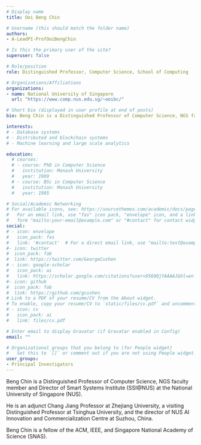 ```yaml
---
# Display name
title: Ooi Beng Chin

# Username (this should match the folder name)
authors:
- A-LeadPI-ProfOoiBengChin

# Is this the primary user of the site?
superuser: false

# Role/position
role: Distinguished Professor, Computer Science, School of Computing

# Organizations/Affiliations
organizations:
- name: National University of Singapore
  url: "https://www.comp.nus.edu.sg/~ooibc/"

# Short bio (displayed in user profile at end of posts)
bio: Beng Chin is a Distinguished Professor of Computer Science, NGS faculty member and Director of Smart Systems Institute (SSI@NUS) at the National University of Singapore (NUS).

interests:
# - Database systems
# - Distributed and blockchain systems
# - Machine learning and large scale analytics

education:
  # courses:
  # - course: PhD in Computer Science
  #   institution: Monash University
  #   year: 1989
  # - course: BSc in Computer Science
  #   institution: Monash University
  #   year: 1985

# Social/Academic Networking
# For available icons, see: https://sourcethemes.com/academic/docs/page-builder/#icons
#   For an email link, use "fas" icon pack, "envelope" icon, and a link in the
#   form "mailto:your-email@example.com" or "#contact" for contact widget.
social:
# - icon: envelope
#   icon_pack: fas
#   link: '#contact'  # For a direct email link, use "mailto:test@example.org".
#- icon: twitter
#  icon_pack: fab
#  link: https://twitter.com/GeorgeCushen
# - icon: google-scholar
#   icon_pack: ai
#   link: https://scholar.google.com/citations?user=9560QjYAAAAJ&hl=en
#- icon: github
#  icon_pack: fab
#  link: https://github.com/gcushen
# Link to a PDF of your resume/CV from the About widget.
# To enable, copy your resume/CV to `static/files/cv.pdf` and uncomment the lines below.
# - icon: cv
#   icon_pack: ai
#   link: files/cv.pdf

# Enter email to display Gravatar (if Gravatar enabled in Config)
email: ""

# Organizational groups that you belong to (for People widget)
#   Set this to `[]` or comment out if you are not using People widget.  
user_groups:
- Principal Investigators
---
```


Beng Chin is a Distinguished Professor of Computer Science, NGS faculty member and Director of Smart Systems Institute (SSI@NUS) at the National University of Singapore (NUS).

He is an adjunct Chang Jiang Professor at Zhejiang University, a visiting Distinguished Professor at Tsinghua University, and the director of NUS AI Innovation and Commercialization Centre at Suzhou, China.

Beng Chin is a fellow of the ACM, IEEE, and Singapore National Academy of Science (SNAS). 
